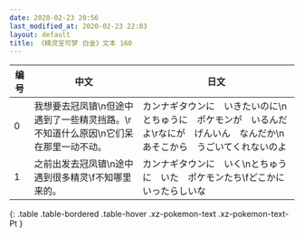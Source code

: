```yaml
---
date: 2020-02-23 20:56
last_modified_at: 2020-02-23 22:03
layout: default
title: 《精灵宝可梦 白金》文本 160
---
```

| 编号 | 中文 | 日文 |
| ---- | ---- | ---- |
| 0 | 我想要去冠凤镇\n但途中遇到了一些精灵挡路。\r不知道什么原因\n它们呆在那里一动不动。 | カンナギタウンに　いきたいのに\nとちゅうに　ポケモンが　いるんだよ\rなにが　げんいん　なんだか\nあそこから　うごいてくれないのよ |
| 1 | 之前出发去冠凤镇\n途中遇到很多精灵\f不知哪里来的。 | カンナギタウンに　いく\nとちゅうに　いた　ポケモンたち\fどこかに　いったらしいな |
{: .table .table-bordered .table-hover .xz-pokemon-text .xz-pokemon-text-Pt }